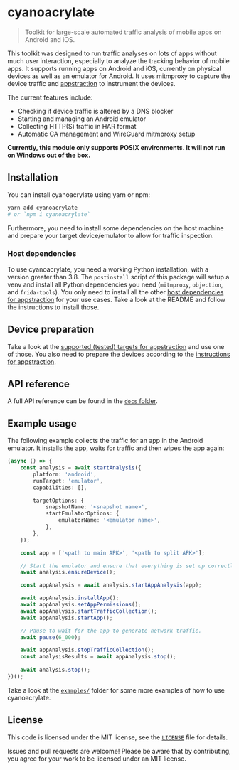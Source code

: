 # cyanoacrylate

> Toolkit for large-scale automated traffic analysis of mobile apps on Android and iOS.

This toolkit was designed to run traffic analyses on lots of apps without much user interaction, especially to analyze the tracking behavior of mobile apps. It supports running apps on Android and iOS, currently on physical devices as well as an emulator for Android. It uses mitmproxy to capture the device traffic and [appstraction](https://github.com/tweaselORG/appstraction) to instrument the devices.  

The current features include:

- Checking if device traffic is altered by a DNS blocker
- Starting and managing an Android emulator
- Collecting HTTP(S) traffic in HAR format
- Automatic CA management and WireGuard mitmproxy setup

**Currently, this module only supports POSIX environments. It will not run on Windows out of the box.**

## Installation  

You can install cyanoacrylate using yarn or npm:

```sh
yarn add cyanoacrylate
# or `npm i cyanoacrylate`
```

Furthermore, you need to install some dependencies on the host machine and prepare your target device/emulator to allow for traffic inspection.

### Host dependencies

To use cyanoacrylate, you need a working Python installation, with a version greater than 3.8. The `postinstall` script of this package will setup a venv and install all Python dependencies you need (`mitmproxy`, `objection`, and `frida-tools`). You only need to install all the other [host dependencies for appstraction](https://github.com/tweaselORG/appstraction#host-dependencies-for-android) for your use cases. Take a look at the README and follow the instructions to install those.

## Device preparation

Take a look at the [supported (tested) targets for appstraction](https://github.com/tweaselORG/appstraction#supported-targets) and use one of those. You also need to prepare the devices according to the [instructions for appstraction](https://github.com/tweaselORG/appstraction#device-preparation).

## API reference

A full API reference can be found in the [`docs` folder](/docs/README.md).

## Example usage

The following example collects the traffic for an app in the Android emulator. It installs the app, waits for traffic and then wipes the app again:

```ts
(async () => {
    const analysis = await startAnalysis({
        platform: 'android',
        runTarget: 'emulator',
        capabilities: [],

        targetOptions: {
            snapshotName: '<snapshot name>',
            startEmulatorOptions: {
                emulatorName: '<emulator name>',
            },
        },
    });

    const app = ['<path to main APK>', '<path to split APK>'];

    // Start the emulator and ensure that everything is set up correctly.
    await analysis.ensureDevice();

    const appAnalysis = await analysis.startAppAnalysis(app);

    await appAnalysis.installApp();
    await appAnalysis.setAppPermissions();
    await appAnalysis.startTrafficCollection();
    await appAnalysis.startApp();

    // Pause to wait for the app to generate network traffic.
    await pause(6_000);

    await appAnalysis.stopTrafficCollection();
    const analysisResults = await appAnalysis.stop();
    
    await analysis.stop();
})();
```

Take a look at the [`examples/`](examples) folder for some more examples of how to use cyanoacrylate.

## License

This code is licensed under the MIT license, see the [`LICENSE`](LICENSE) file for details.

Issues and pull requests are welcome! Please be aware that by contributing, you agree for your work to be licensed under an MIT license.
